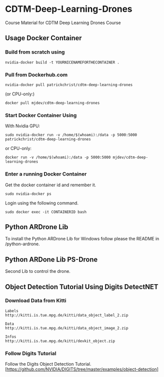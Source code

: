 # CDTM-Deep-Learning-Drones
Course Material for CDTM Deep Learning Drones Course

## Usage Docker Container
### Build from scratch using
```
nvidia-docker build -t YOURNICENAMEFORTHECONTAINER .
```
### Pull from Dockerhub.com
```
nvidia-docker pull patrickchrist/cdtm-deep-learning-drones
```
(or CPU-only:)
```
docker pull mjdev/cdtm-deep-learning-drones
```
### Start Docker Container Using
With Nvidia GPU:
```
sudo nvidia-docker run -v /home/$(whoami):/data -p 5000:5000 patrickchrist/cdtm-deep-learning-drones
```
or CPU-only:
```
docker run -v /home/$(whoami):/data -p 5000:5000 mjdev/cdtm-deep-learning-drones
```

### Enter a running Docker Container
Get the docker container id and remember it.
```
sudo nvidia-docker ps
```
Login using the following command.
```
sudo docker exec -it CONTAINERID bash
```
## Python ARDrone Lib
To install the Python ARDrone Lib for Windows follow please the README in /python-ardrone.

## Python ARDone Lib PS-Drone
Second Lib to control the drone.
## Object Detection Tutorial Using Digits DetectNET
### Download Data from Kitti
```
Labels
http://kitti.is.tue.mpg.de/kitti/data_object_label_2.zip
```
```
Data
http://kitti.is.tue.mpg.de/kitti/data_object_image_2.zip
```
```
Infos
http://kitti.is.tue.mpg.de/kitti/devkit_object.zip
```
### Follow Digits Tutorial
Follow the Digits Object Detection Tutorial.
[https://github.com/NVIDIA/DIGITS/tree/master/examples/object-detection]


